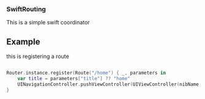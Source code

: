 ### SwiftRouting ###
This is a simple swift coordinator

## Example

this is registering a route
```swift

Router.instance.register(Route("/home") { _, parameters in
	var title = parameters["title"] ?? "home"
	UINavigationController.pushViewController(UIViewController(nibName: nil, bundle: nil))
}

```
